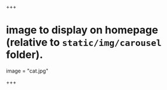 +++

# image to display on homepage (relative to `static/img/carousel` folder).
image = "cat.jpg"

+++


